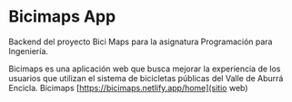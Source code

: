 # Bicimaps App
Backend del proyecto Bici Maps para la asignatura Programación para Ingeniería.

Bicimaps es una aplicación web que busca mejorar la experiencia de los usuarios que utilizan el sistema de bicicletas públicas del Valle de Aburrá Encicla.
Bicimaps [https://bicimaps.netlify.app/home](sitio web)


